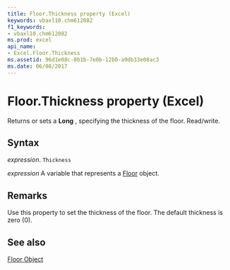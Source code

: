 ```yaml
---
title: Floor.Thickness property (Excel)
keywords: vbaxl10.chm612082
f1_keywords:
- vbaxl10.chm612082
ms.prod: excel
api_name:
- Excel.Floor.Thickness
ms.assetid: 96d1e08c-0b1b-7e0b-12b0-a9db33e08ac3
ms.date: 06/08/2017
---
```



# Floor.Thickness property (Excel)

Returns or sets a  **Long** , specifying the thickness of the floor. Read/write.


## Syntax

 _expression_. `Thickness`

 _expression_ A variable that represents a [Floor](Excel.Floor-graph-property.md) object.


## Remarks

Use this property to set the thickness of the floor. The default thickness is zero (0).


## See also


[Floor Object](Excel.Floor(object).md)


